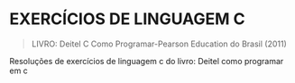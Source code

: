 # EXERCÍCIOS DE LINGUAGEM C 
> LIVRO: Deitel C Como Programar-Pearson Education do Brasil (2011)

Resoluções de exercícios de linguagem c do livro: Deitel como programar em c 
